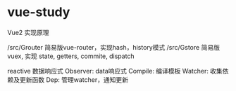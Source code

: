 # vue-study
Vue2 实现原理

/src/Grouter 简易版vue-router，实现hash，history模式
/src/Gstore  简易版vuex, 实现 state, getters, commite, dispatch

reactive 数据响应式
  Observer: data响应式
  Compile: 编译模板
  Watcher: 收集依赖及更新函数
  Dep: 管理watcher，通知更新